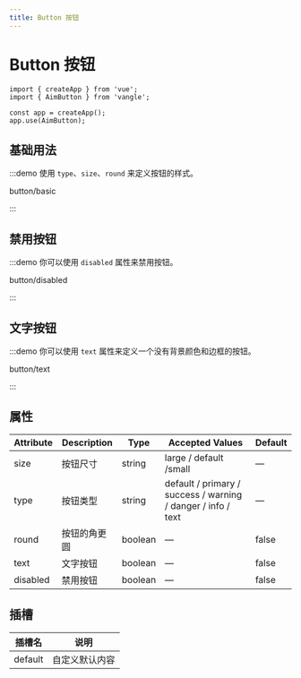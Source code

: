 ```yaml
---
title: Button 按钮
---
```


# Button 按钮

```shell
import { createApp } from 'vue';
import { AimButton } from 'vangle';

const app = createApp();
app.use(AimButton);
```

## 基础用法

:::demo 使用 `type`、`size`、`round` 来定义按钮的样式。

button/basic

:::

## 禁用按钮

:::demo 你可以使用 `disabled` 属性来禁用按钮。

button/disabled

:::

## 文字按钮

:::demo 你可以使用 `text` 属性来定义一个没有背景颜色和边框的按钮。

button/text

:::

## 属性

| Attribute | Description  | Type    | Accepted Values                                              | Default |
| --------- | ------------ | ------- | ------------------------------------------------------------ | ------- |
| size      | 按钮尺寸     | string  | large / default /small                                       | —       |
| type      | 按钮类型     | string  | default / primary / success / warning / danger / info / text | —       |
| round     | 按钮的角更圆 | boolean | —                                                            | false   |
| text      | 文字按钮     | boolean | —                                                            | false   |
| disabled  | 禁用按钮     | boolean | —                                                            | false   |

## 插槽

| 插槽名  | 说明           |
| ------- | -------------- |
| default | 自定义默认内容 |
